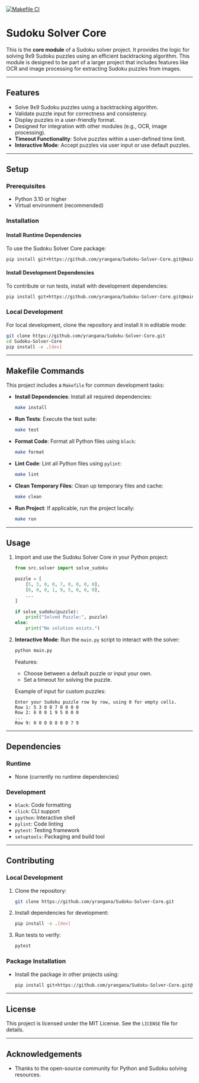
[![Makefile CI](https://github.com/yrangana/Sudoku-Solver-Core/actions/workflows/makefile.yml/badge.svg)](https://github.com/yrangana/Sudoku-Solver-Core/actions/workflows/makefile.yml)

# Sudoku Solver Core

This is the **core module** of a Sudoku solver project. It provides the logic for solving 9x9 Sudoku puzzles using an efficient backtracking algorithm. This module is designed to be part of a larger project that includes features like OCR and image processing for extracting Sudoku puzzles from images.

---

## Features

- Solve 9x9 Sudoku puzzles using a backtracking algorithm.
- Validate puzzle input for correctness and consistency.
- Display puzzles in a user-friendly format.
- Designed for integration with other modules (e.g., OCR, image processing).
- **Timeout Functionality**: Solve puzzles within a user-defined time limit.
- **Interactive Mode**: Accept puzzles via user input or use default puzzles.

---

## Setup

### Prerequisites
- Python 3.10 or higher
- Virtual environment (recommended)

### Installation

#### Install Runtime Dependencies
To use the Sudoku Solver Core package:
```bash
pip install git+https://github.com/yrangana/Sudoku-Solver-Core.git@main
```

#### Install Development Dependencies
To contribute or run tests, install with development dependencies:
```bash
pip install git+https://github.com/yrangana/Sudoku-Solver-Core.git@main[dev]
```

### Local Development
For local development, clone the repository and install it in editable mode:
```bash
git clone https://github.com/yrangana/Sudoku-Solver-Core.git
cd Sudoku-Solver-Core
pip install -e .[dev]
```

---

## Makefile Commands

This project includes a `Makefile` for common development tasks:

- **Install Dependencies**:
  Install all required dependencies:
  ```bash
  make install
  ```

- **Run Tests**:
  Execute the test suite:
  ```bash
  make test
  ```

- **Format Code**:
  Format all Python files using `black`:
  ```bash
  make format
  ```

- **Lint Code**:
  Lint all Python files using `pylint`:
  ```bash
  make lint
  ```

- **Clean Temporary Files**:
  Clean up temporary files and cache:
  ```bash
  make clean
  ```

- **Run Project**:
  If applicable, run the project locally:
  ```bash
  make run
  ```

---

## Usage

1. Import and use the Sudoku Solver Core in your Python project:
   ```python
   from src.solver import solve_sudoku

   puzzle = [
       [5, 3, 0, 0, 7, 0, 0, 0, 0],
       [6, 0, 0, 1, 9, 5, 0, 0, 0],
       ...
   ]

   if solve_sudoku(puzzle):
       print("Solved Puzzle:", puzzle)
   else:
       print("No solution exists.")
   ```

2. **Interactive Mode**:
   Run the `main.py` script to interact with the solver:
   ```bash
   python main.py
   ```
   Features:
   - Choose between a default puzzle or input your own.
   - Set a timeout for solving the puzzle.

   Example of input for custom puzzles:
   ```
   Enter your Sudoku puzzle row by row, using 0 for empty cells.
   Row 1: 5 3 0 0 7 0 0 0 0
   Row 2: 6 0 0 1 9 5 0 0 0
   ...
   Row 9: 0 0 0 0 8 0 0 7 9
   ```

---

## Dependencies

### Runtime
- None (currently no runtime dependencies)

### Development
- `black`: Code formatting
- `click`: CLI support
- `ipython`: Interactive shell
- `pylint`: Code linting
- `pytest`: Testing framework
- `setuptools`: Packaging and build tool

---

## Contributing

### Local Development
1. Clone the repository:
   ```bash
   git clone https://github.com/yrangana/Sudoku-Solver-Core.git
   ```
2. Install dependencies for development:
   ```bash
   pip install -e .[dev]
   ```
3. Run tests to verify:
   ```bash
   pytest
   ```

### Package Installation
- Install the package in other projects using:
  ```bash
  pip install git+https://github.com/yrangana/Sudoku-Solver-Core.git@main
  ```

---

## License

This project is licensed under the MIT License. See the `LICENSE` file for details.

---

## Acknowledgements

- Thanks to the open-source community for Python and Sudoku solving resources.
